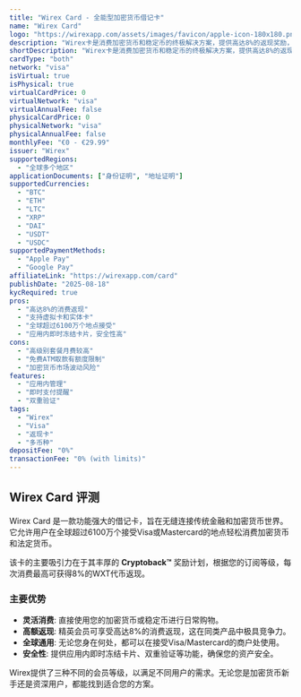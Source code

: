 ```yaml
---
title: "Wirex Card - 全能型加密货币借记卡"
name: "Wirex Card"
logo: "https://wirexapp.com/assets/images/favicon/apple-icon-180x180.png"
description: "Wirex卡是消费加密货币和稳定币的终极解决方案，提供高达8%的返现奖励，并让您掌控自己的资金安全。"
shortDescription: "Wirex卡是消费加密货币和稳定币的终极解决方案，提供高达8%的返现奖励，并让您掌控自己的资金安全。"
cardType: "both"
network: "visa"
isVirtual: true
isPhysical: true
virtualCardPrice: 0
virtualNetwork: "visa"
virtualAnnualFee: false
physicalCardPrice: 0
physicalNetwork: "visa"
physicalAnnualFee: false
monthlyFee: "€0 - €29.99"
issuer: "Wirex"
supportedRegions:
  - "全球多个地区"
applicationDocuments: ["身份证明", "地址证明"]
supportedCurrencies:
  - "BTC"
  - "ETH"
  - "LTC"
  - "XRP"
  - "DAI"
  - "USDT"
  - "USDC"
supportedPaymentMethods:
  - "Apple Pay"
  - "Google Pay"
affiliateLink: "https://wirexapp.com/card"
publishDate: "2025-08-18"
kycRequired: true
pros:
  - "高达8%的消费返现"
  - "支持虚拟卡和实体卡"
  - "全球超过6100万个地点接受"
  - "应用内即时冻结卡片，安全性高"
cons:
  - "高级别套餐月费较高"
  - "免费ATM取款有额度限制"
  - "加密货币市场波动风险"
features:
  - "应用内管理"
  - "即时支付提醒"
  - "双重验证"
tags:
  - "Wirex"
  - "Visa"
  - "返现卡"
  - "多币种"
depositFee: "0%"
transactionFee: "0% (with limits)"
---
```



## Wirex Card 评测

Wirex Card 是一款功能强大的借记卡，旨在无缝连接传统金融和加密货币世界。它允许用户在全球超过6100万个接受Visa或Mastercard的地点轻松消费加密货币和法定货币。

该卡的主要吸引力在于其丰厚的 **Cryptoback™** 奖励计划，根据您的订阅等级，每次消费最高可获得8%的WXT代币返现。

### 主要优势

*   **灵活消费**: 直接使用您的加密货币或稳定币进行日常购物。
*   **高额返现**: 精英会员可享受高达8%的消费返现，这在同类产品中极具竞争力。
*   **全球通用**: 无论您身在何处，都可以在接受Visa/Mastercard的商户处使用。
*   **安全性**: 提供应用内即时冻结卡片、双重验证等功能，确保您的资产安全。

Wirex提供了三种不同的会员等级，以满足不同用户的需求。无论您是加密货币新手还是资深用户，都能找到适合您的方案。
